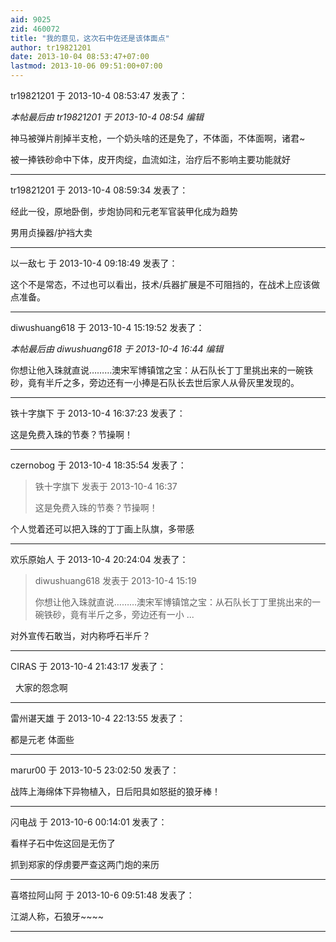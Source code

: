 ```yaml
---
aid: 9025
zid: 460072
title: "我的意见，这次石中佐还是该体面点"
author: tr19821201
date: 2013-10-04 08:53:47+07:00
lastmod: 2013-10-06 09:51:00+07:00
---
```


tr19821201 于 2013-10-4 08:53:47 发表了：

_本帖最后由 tr19821201 于 2013-10-4 08:54 编辑_

神马被弹片削掉半支枪，一个奶头啥的还是免了，不体面，不体面啊，诸君~

被一捧铁砂命中下体，皮开肉绽，血流如注，治疗后不影响主要功能就好

---

tr19821201 于 2013-10-4 08:59:34 发表了：

经此一役，原地卧倒，步炮协同和元老军官装甲化成为趋势

男用贞操器/护裆大卖

---

以一敌七 于 2013-10-4 09:18:49 发表了：

这个不是常态，不过也可以看出，技术/兵器扩展是不可阻挡的，在战术上应该做点准备。

---

diwushuang618 于 2013-10-4 15:19:52 发表了：

_本帖最后由 diwushuang618 于 2013-10-4 16:44 编辑_

你想让他入珠就直说………澳宋军博镇馆之宝：从石队长丁丁里挑出来的一碗铁砂，竟有半斤之多，旁边还有一小捧是石队长去世后家人从骨灰里发现的。

---

铁十字旗下 于 2013-10-4 16:37:23 发表了：

这是免费入珠的节奏？节操啊！

---

czernobog 于 2013-10-4 18:35:54 发表了：

> 铁十字旗下 发表于 2013-10-4 16:37
>
> 这是免费入珠的节奏？节操啊！

个人觉着还可以把入珠的丁丁画上队旗，多带感

---

欢乐原始人 于 2013-10-4 20:24:04 发表了：

> diwushuang618 发表于 2013-10-4 15:19
>
> 你想让他入珠就直说………澳宋军博镇馆之宝：从石队长丁丁里挑出来的一碗铁砂，竟有半斤之多，旁边还有一小 ...

对外宣传石敢当，对内称呼石半斤？

---

CIRAS 于 2013-10-4 21:43:17 发表了：

&nbsp;&nbsp;大家的怨念啊

---

雷州谌天雄 于 2013-10-4 22:13:55 发表了：

都是元老 体面些

---

marur00 于 2013-10-5 23:02:50 发表了：

战阵上海绵体下异物植入，日后阳具如怒挺的狼牙棒！

---

闪电战 于 2013-10-6 00:14:01 发表了：

看样子石中佐这回是无伤了

抓到郑家的俘虏要严查这两门炮的来历

---

喜塔拉阿山阿 于 2013-10-6 09:51:48 发表了：

江湖人称，石狼牙~~~~

---
